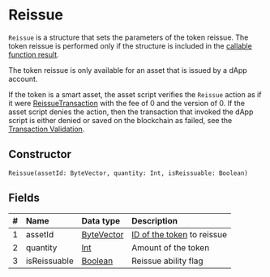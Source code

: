 # Reissue

`Reissue` is a structure that sets the parameters of the token reissue. The token reissue is performed only if the structure is included in the [callable function result](/en/ride/functions/callable-function#invocation-result).

The token reissue is only available for an asset that is issued by a dApp account.

If the token is a smart asset, the asset script verifies the `Reissue` action as if it were [ReissueTransaction](/en/ride/structures/transaction-structures/reissue-transaction) with the fee of 0 and the version of 0. If the asset script denies the action, then the transaction that invoked the dApp script is either denied or saved on the blockchain as failed, see the [Transaction Validation](/en/blockchain/transaction/transaction-validation).

## Constructor

```ride
Reissue(assetId: ByteVector, quantity: Int, isReissuable: Boolean)
```

## Fields

| # | Name | Data type | Description |
| :--- | :--- | :--- | :--- |
| 1 | assetId | [ByteVector](/en/ride/data-types/byte-vector) | [ID of the token](/en/blockchain/token/token-id) to reissue |
| 2 | quantity | [Int](/en/ride/data-types/int) | Amount of the token |
| 3 | isReissuable | [Boolean](/en/ride/data-types/boolean) | Reissue ability flag |
